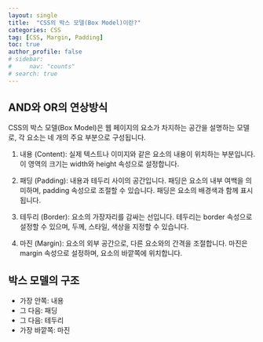 ```yaml
---
layout: single
title:  "CSS의 박스 모델(Box Model)이란?"
categories: CSS
tag: [CSS, Margin, Padding]
toc: true
author_profile: false
# sidebar: 
#     nav: "counts"
# search: true
---
```

## AND와 OR의 연상방식

CSS의 박스 모델(Box Model)은 웹 페이지의 요소가 차지하는 공간을 설명하는 모델로, 각 요소는 네 개의 주요 부분으로 구성됩니다.

1. 내용 (Content): 실제 텍스트나 이미지와 같은 요소의 내용이 위치하는 부분입니다. 이 영역의 크기는 width와 height 속성으로 설정합니다.

2. 패딩 (Padding): 내용과 테두리 사이의 공간입니다. 패딩은 요소의 내부 여백을 의미하며, padding 속성으로 조절할 수 있습니다. 패딩은 요소의 배경색과 함께 표시됩니다.

3. 테두리 (Border): 요소의 가장자리를 감싸는 선입니다. 테두리는 border 속성으로 설정할 수 있으며, 두께, 스타일, 색상을 지정할 수 있습니다.

4. 마진 (Margin): 요소의 외부 공간으로, 다른 요소와의 간격을 조절합니다. 마진은 margin 속성으로 설정하며, 요소의 바깥쪽에 위치합니다.

## 박스 모델의 구조

* 가장 안쪽: 내용
* 그 다음: 패딩
* 그 다음: 테두리
* 가장 바깥쪽: 마진








